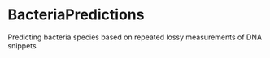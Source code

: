 # BacteriaPredictions
Predicting bacteria species based on repeated lossy measurements of DNA snippets
